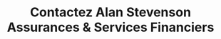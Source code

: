 ---
title: "Contactez Alan Stevenson Assurances & Services Financiers"
description: "Entrez en contact avec nous et trouver nos information."
bannerh1: "Contactez-Nous"
layout: contact
---